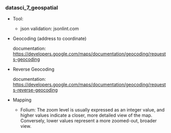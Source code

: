 ### datasci_7_geospatial
- Tool: 
  - json validation:
    jsonlint.com
  
-  Geocoding (address to coordinate)

   documentation:
  https://developers.google.com/maps/documentation/geocoding/requests-geocoding
 
-  Reverse Geocoding

   documentation:
  https://developers.google.com/maps/documentation/geocoding/requests-reverse-geocoding

  
- Mapping
   - Folium:
     The zoom level is usually expressed as an integer value, and higher values indicate a closer, more detailed view of the map. Conversely, lower values represent a more zoomed-out, broader view.
